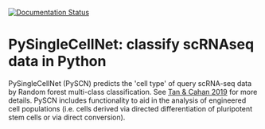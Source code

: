 [![Documentation Status](https://readthedocs.org/projects/pysinglecellnet/badge/?version=latest)](https://pysinglecellnet.readthedocs.io/en/latest/?badge=latest)

# PySingleCellNet: classify scRNAseq data in Python
PySingleCellNet (PySCN) predicts the 'cell type' of query scRNA-seq data by Random forest multi-class classification. See [Tan & Cahan 2019] for more details. PySCN includes functionality to aid in the analysis of engineered cell populations (i.e. cells derived via directed differentiation of pluripotent stem cells or via direct conversion).

[Tan & Cahan 2019]: https://doi.org/10.1016/j.cels.2019.06.004
[github]: https://github.com/pcahan1/PySingleCellNet
[original version]: https://github.com/pcahan1/PySingleCellNet

